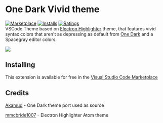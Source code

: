 # One Dark Vivid theme

[![Marketplace](https://vsmarketplacebadge.apphb.com/version/fivepointseven.vscode-theme-onedark-vivid.svg)](https://marketplace.visualstudio.com/items/fivepointseven.vscode-theme-onedark-vivid) [![Installs](https://vsmarketplacebadge.apphb.com/installs/fivepointseven.vscode-theme-onedark-vivid.svg)](https://marketplace.visualstudio.com/items/fivepointseven.vscode-theme-onedark-vivid) [![Ratings](https://vsmarketplacebadge.apphb.com/rating-short/fivepointseven.vscode-theme-onedark-vivid.svg)](https://marketplace.visualstudio.com/items/fivepointseven.vscode-theme-onedark-vivid)  
VSCode Theme based on [Electron Highlighter](https://atom.io/themes/electron-highlighter-syntax) theme, that features vivid syntax colors that aren't as depressing as default from [One Dark](https://github.com/atom/one-dark-syntax) and a Spacegray editor colors.

![](https://raw.githubusercontent.com/fivepointseven/vscode-theme-onedark-vivid/master/screenshots/preview.png)

## Installing

This extension is available for free in the [Visual Studio Code Marketplace](https://marketplace.visualstudio.com/items/fivepointseven.vscode-theme-onedark-vivid)  

## Credits


[Akamud](https://github.com/akamud/vscode-theme-onedark) - One Dark theme port used as source

[mmcbride1007](https://github.com/mmcbride1007/electron-highlighter-syntax) - Electron Highlighter Atom theme